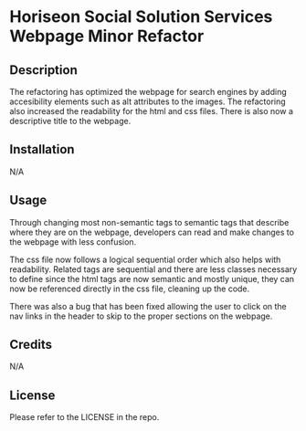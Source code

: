 # Horiseon Social Solution Services Webpage Minor Refactor

## Description

The refactoring has optimized the webpage for search engines by adding accesibility elements such as alt attributes to the images. The refactoring also increased the readability for the html and css files. There is also now a descriptive title to the webpage.

## Installation

N/A

## Usage

Through changing most non-semantic tags to semantic tags that describe where they are on the webpage, developers can read and make changes to the webpage with less confusion.

The css file now follows a logical sequential order which also helps with readability. Related tags are sequential and there are less classes necessary to define since the html tags are now semantic and mostly unique, they can now be referenced directly in the css file, cleaning up the code. 

There was also a bug that has been fixed allowing the user to click on the nav links in the header to skip to the proper sections on the webpage. 

## Credits

N/A

## License

Please refer to the LICENSE in the repo.

